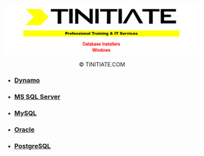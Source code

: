 ![Tinitiate Database Installers Windows Image](tinitiate_database_installers_windows.png)
<p align="center">&copy; TINITIATE.COM</p>

* ### [Dynamo](./dynamo/README.md)
* ### [MS SQL Server](./ms-sql-server/README.md)
* ### [MySQL](./mysql/README.md)
* ### [Oracle](./oracle/README.md)
* ### [PostgreSQL](./postgresql/README.md)